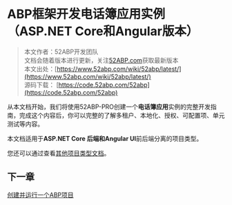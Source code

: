 # ABP框架开发电话簿应用实例（ASP.NET Core和Angular版本）


> 本文作者：52ABP开发团队 </br>
> 文档会随着版本进行更新，关注[52ABP.com](https://www.52abp.com)获取最新版本 </br>
> 本文出处：[https://www.52abp.com/wiki/52abp/latest/](https://www.52abp.com/wiki/52abp/latest/) </br>
> 源码下载： [https://code.52abp.com/52abp](https://code.52abp.com/52abp) </br>


从本文档开始，我们将使用52ABP-PRO创建一个**电话簿应用**实例的完整开发指南，完成这个内容后，你可以完整的了解多租户、本地化、授权、可配置项、单元测试等内容。

 

本文档适用于**ASP.NET Core 后端和Angular UI**前后端分离的项目类型。

 

您还可以通过查看[其他项目类型文档](/docs/Getting-Started.md)。

 
## 下一章

[创建并运行一个ABP项目](Angular/1.Creating-Running-Project.md)

